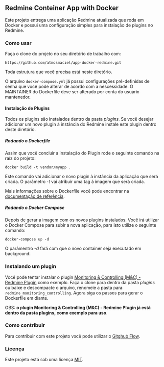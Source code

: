 Redmine Conteiner App with Docker
---------------------------------

Este projeto entrega uma aplicação Redmine atualizada que roda em Docker e possui uma configuração simples para instalação de plugins no Redmine.

### Como usar

Faça o clone do projeto no seu diretório de trabalho com:

```https://github.com/atmosmaciel/app-docker-redmine.git```

Toda estrutura que você precisa está neste diretório.

O arquivo ```docker-compose.yml``` já possui configurações pré-definidas de senha que você pode alterar de acordo com a nescessidade. O MAINTAINER do Dockerfile deve ser alterado por conta do usuário mantenedor.

#### Instalação de Plugins

Todos os plugins são instalados dentro da pasta *plugins*. Se você desejar adicionar um novo plugin à instância do Redmine instale este plugin dentro deste diretório.

##### Rodando o Dockerfile

Assim que você concluir a instalação do Plugin rode o seguinte comando na raíz do projeto:

```docker build -t vendor/myapp .```

Este comando vai adicionar o novo plugin à instância da aplicação que será criada. O parâmetro *-t* vai atribuir uma tag à imagem que será criada.

Mais informações sobre o Dockerfile você pode encontrar na [documentação de referência](https://docs.docker.com/engine/reference/builder/).

##### Rodando o Docker Compose

Depois de gerar a imagem com os novos plugins instalados. Você irá utilizar o Docker Compose para subir a nova aplicação, para isto utilize o seguinte comando:

```docker-compose up -d```

O parâmentro *-d* fará com que o novo container seja executado em background.

### Instalando um plugin

Você pode tentar instalar o plugin [Monitoring & Controlling (M&C) - Redmine Plugin](https://github.com/alexmonteiro/Redmine-Monitoring-Controlling) como exemplo. Faça o clone para dentro da pasta *plugins* ou baixe e descompacte o arquivo, renomeie a pasta para ```redmine_monitoring_controlling```. Agora siga os passos para gerar o Dockerfile em diante.

OBS: **o plugin Monitoring & Controlling (M&C) - Redmine Plugin já está dentro da pasta plugins, como exemplo para uso**.

### Como contribuir

Para contribuir com este projeto você pode utilizar o [Gitghub Flow](https://guides.github.com/introduction/flow/).

### Licença

Este projeto está sob uma licença [MIT](LICENSE.txt).
